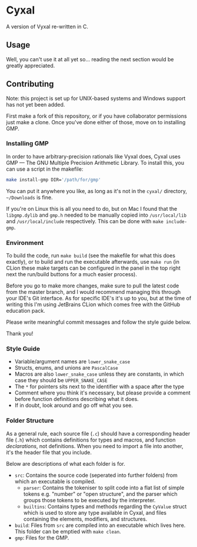 # Cyxal

A version of Vyxal re-written in C.

## Usage

Well, you can't use it at all yet so... reading the next section would be greatly appreciated.

## Contributing

Note: this project is set up for UNIX-based systems and Windows support has not yet been added.

First make a fork of this repository, or if you have collaborator permissions just make a clone. Once you've done either of those, move on to installing GMP.

### Installing GMP

In order to have arbitrary-precision rationals like Vyxal does, Cyxal uses GMP — The GNU Multiple Precision Arithmetic Library. To install this, you can use a script in the makefile:

```bash
make install-gmp DIR='/path/for/gmp'
```

You can put it anywhere you like, as long as it's not in the `cyxal/` directory, `~/Downloads` is fine.

If you're on Linux this is all you need to do, but on Mac I found that the `libgmp.dylib` and `gmp.h` needed to be manually copied into `/usr/local/lib` and `/usr/local/include` respectively. This can be done with `make include-gmp`.

### Environment

To build the code, run `make build` (see the makefile for what this does exactly), or to build and run the executable afterwards, use `make run` (in CLion these make targets can be configured in the panel in the top right next the run/build buttons for a much easier process).

Before you go to make more changes, make sure to pull the latest code from the master branch, and I would recommend managing this through your IDE's Git interface. As for specific IDE's it's up to you, but at the time of writing this I'm using JetBrains CLion which comes free with the GitHub education pack.

Please write meaningful commit messages and follow the style guide below.

Thank you!

### Style Guide

- Variable/argument names are `lower_snake_case`
- Structs, enums, and unions are `PascalCase`
- Macros are also `lower_snake_case` unless they are constants, in which case they should be `UPPER_SNAKE_CASE`
- The `*` for pointers sits next to the identifier with a space after the type
- Comment where you think it's necessary, but please provide a comment before function definitions describing what it does.
- If in doubt, look around and go off what you see.

### Folder Structure

As a general rule, each source file (`.c`) should have a corresponding header file (`.h`) which contains definitions for types and macros, and function *declarations*, not definitions.  When you need to import a file into another, it's the header file that you include.

Below are descriptions of what each folder is for.

- `src`: Contains the source code (seperated into further folders) from which an executable is compiled.
  - `parser`: Contains the tokeniser to split code into a flat list of simple tokens e.g. "number" or "open structure", and the parser which groups those tokens to be executed by the interpreter.
  - `builtins`: Contains types and methods regarding the `CyValue` struct which is used to store any type available in Cyxal, and files containing the elements, modifiers, and structures.
- `build`: Files from `src` are compiled into an executable which lives here. This folder can be emptied with `make clean`.
- `gmp`: Files for the GMP.